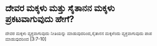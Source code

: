 # ದೇವರ ಮಕ್ಕಳು ಮತ್ತು ಸೈತಾನನ ಮಕ್ಕಳು ಪ್ರಕಟವಾಗುವುದು ಹೇಗೆ?
ದೇವರ ಮಕ್ಕಳು ವ್ಯಕ್ತವಾಗುವುದು ನೀತಿಯನ್ನು ಮಾಡುವುದರಿಂದ,ಸೈತಾನನ ಮಕ್ಕಳೆಂದು ವ್ಯಕ್ತವಾಗುವುದು ಪಾಪ ಮಾಡುವುದರಿಂದ [3:7-10]


